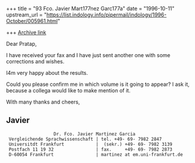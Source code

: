 +++
title = "93 Fco. Javier Mart177nez Garc177a"
date = "1996-10-11"
upstream_url = "https://list.indology.info/pipermail/indology/1996-October/005961.html"

+++
[Archive link](https://list.indology.info/pipermail/indology/1996-October/005961.html)

Dear Pratap,

I have received your fax and I have just sent another one with some
corrections and wishes.

I4m very happy about the results.

Could you please confirm me in which volume is it going to appear?
 I ask it, because a collega would like to make mention of it.

With many thanks and cheers,  

Javier
-- 
~~~~~~~~~~~~~~~~~~~~~~~~~~~~~~~~~~~~~~~~~~~~~~~~~~~~~~~~~~~~~~~~
                  Dr. Fco. Javier Martinez Garcia
 Vergleichende Sprachwissenschaft | tel. +49- 69- 7982 2847
 Universitdt Frankfurt            |  (sekr.) +49- 69- 7982 3139
 Postfach 11 19 32                | fax.     +49- 69- 7982 2873
 D-60054 Frankfurt                | martinez at em.uni-frankfurt.de
~~~~~~~~~~~~~~~~~~~~~~~~~~~~~~~~~~~~~~~~~~~~~~~~~~~~~~~~~~~~~~~~




